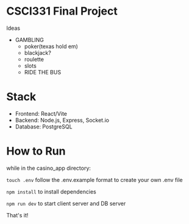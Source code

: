 # CSCI331 Final Project

Ideas

- GAMBLING
  - poker(texas hold em)
  - blackjack?
  - roulette
  - slots
  - RIDE THE BUS

# Stack

- Frontend: React/Vite
- Backend: Node.js, Express, Socket.io
- Database: PostgreSQL

# How to Run

while in the casino_app directory:

`touch .env` follow the .env.example format to create your own .env file

`npm install` to install dependencies

`npm run dev` to start client server and DB server

That's it!
